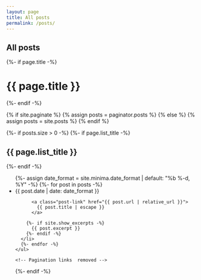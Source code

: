 ```yaml
---
layout: page
title: All posts
permalink: /posts/
---
```


## All posts

<div class="home">
  {%- if page.title -%}
    <h1 class="page-heading">{{ page.title }}</h1>
  {%- endif -%}



  {% if site.paginate %}
    {% assign posts = paginator.posts %}
  {% else %}
    {% assign posts = site.posts %}
  {% endif %}


  {%- if posts.size > 0 -%}
    {%- if page.list_title -%}
      <h2 class="post-list-heading">{{ page.list_title }}</h2>
    {%- endif -%}
    <ul class="post-list">
      {%- assign date_format = site.minima.date_format | default: "%b %-d, %Y" -%}
      {%- for post in posts -%}
      <li>
        <span class="post-meta">{{ post.date | date: date_format }}</span>
        
          <a class="post-link" href="{{ post.url | relative_url }}">
            {{ post.title | escape }}
          </a>
        
        {%- if site.show_excerpts -%}
          {{ post.excerpt }}
        {%- endif -%}
      </li>
      {%- endfor -%}
    </ul>

    <!-- Pagination links  removed -->

  {%- endif -%}

</div>
